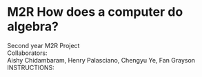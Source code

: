 # M2R How does a computer do algebra?
Second year M2R Project <br />
Collaborators: <br />
Aishy Chidambaram, Henry Palasciano, Chengyu Ye, Fan Grayson <br />
INSTRUCTIONS:
